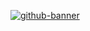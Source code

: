 [![github-banner](https://saeedgolzar.ir/images/thumbnail/github-banner.svg)](https://saeedgolzar.ir)
